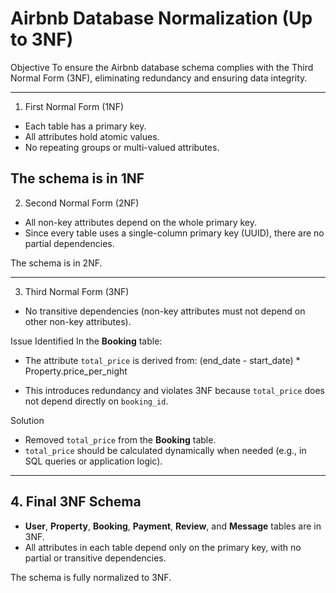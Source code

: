 # Airbnb Database Normalization (Up to 3NF)

Objective
To ensure the Airbnb database schema complies with the Third Normal Form (3NF), eliminating redundancy and ensuring data integrity.

---

1. First Normal Form (1NF)
- Each table has a primary key.
- All attributes hold atomic values.
- No repeating groups or multi-valued attributes.

The schema is in 1NF
---

2. Second Normal Form (2NF)
- All non-key attributes depend on the whole primary key.
- Since every table uses a single-column primary key (UUID), there are no partial dependencies.

The schema is in 2NF.

---

3. Third Normal Form (3NF)
- No transitive dependencies (non-key attributes must not depend on other non-key attributes).

Issue Identified
In the **Booking** table:
- The attribute `total_price` is derived from:
  (end_date - start_date) * Property.price_per_night

- This introduces redundancy and violates 3NF because `total_price` does not depend directly on `booking_id`.

Solution
- Removed `total_price` from the **Booking** table.
- `total_price` should be calculated dynamically when needed (e.g., in SQL queries or application logic).

---

## 4. Final 3NF Schema
- **User**, **Property**, **Booking**, **Payment**, **Review**, and **Message** tables are in 3NF.
- All attributes in each table depend only on the primary key, with no partial or transitive dependencies.

The schema is fully normalized to 3NF.
